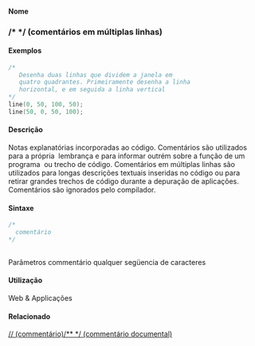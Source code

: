 
#### Nome
### /* */ (comentários em múltiplas linhas)

#### Exemplos

```pde
/* 
   Desenha duas linhas que dividem a janela em
   quatro quadrantes. Primeiramente desenha a linha 
   horizontal, e em seguida a linha vertical
*/ 
line(0, 50, 100, 50); 
line(50, 0, 50, 100); 

```

#### Descrição
Notas explanatórias incorporadas ao
código. Comentários são utilizados para a
própria  lembrança e para informar outrém
sobre a função de um programa  ou trecho de
código. Comentários em múltiplas linhas são
utilizados para longas descrições textuais inseridas no
código ou para retirar grandes trechos de código durante
a depuração de aplicações.
Comentários são ignorados pelo compilador.

#### Sintaxe
```pde
/*
  comentário
*/
            
```
Parâmetros
commentário
qualquer següencia de caracteres

#### Utilização

	
Web & Applicações

#### Relacionado
[// (commentário)](comment)[/** */ (commentário documental)](doccomment)
